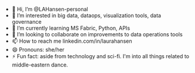 - 👋 Hi, I’m @LAHansen-personal
- 👀 I’m interested in big data, dataops, visualization tools, data governance
- 🌱 I’m currently learning MS Fabric, Python, APIs
- 💞️ I’m looking to collaborate on improvements to data operations tools
- 📫 How to reach me linkedin.com/in/laurahansen
- 😄 Pronouns: she/her
- ⚡ Fun fact: aside from technology and sci-fi. I'm into all things related to middle-eastern dance.

<!---
LAHansen-personal/LAHansen-personal is a ✨ special ✨ repository because its `README.md` (this file) appears on your GitHub profile.
You can click the Preview link to take a look at your changes.
--->
